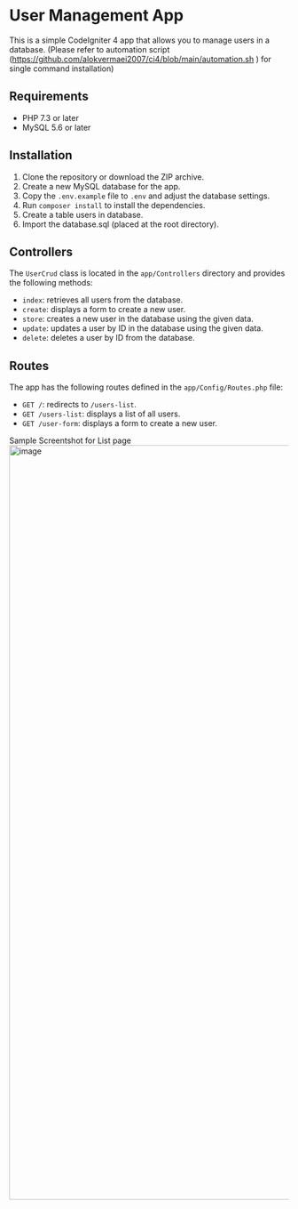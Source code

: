 # User Management App

This is a simple CodeIgniter 4 app that allows you to manage users in a database. (Please refer to automation script (https://github.com/alokvermaei2007/ci4/blob/main/automation.sh ) for single command installation)

## Requirements

- PHP 7.3 or later 
- MySQL 5.6 or later

## Installation

1. Clone the repository or download the ZIP archive.
2. Create a new MySQL database for the app.
3. Copy the `.env.example` file to `.env` and adjust the database settings.
4. Run `composer install` to install the dependencies.
5. Create a table users in database.
6. Import the database.sql (placed at the root directory).

## Controllers

The `UserCrud` class is located in the `app/Controllers` directory and provides the following methods:

- `index`: retrieves all users from the database.
- `create`: displays a form to create a new user.
- `store`: creates a new user in the database using the given data.
- `update`: updates a user by ID in the database using the given data.
- `delete`: deletes a user by ID from the database.

## Routes

The app has the following routes defined in the `app/Config/Routes.php` file:

- `GET /`: redirects to `/users-list`.
- `GET /users-list`: displays a list of all users.
- `GET /user-form`: displays a form to create a new user.


Sample Screentshot for List page
<img width="1357" alt="image" src="https://user-images.githubusercontent.com/49829684/236779191-d7bc2998-698b-460d-ba5f-39888d921546.png">
